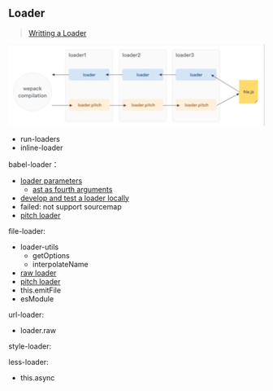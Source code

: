 ## Loader

> [Writting a Loader](https://webpack.js.org/contribute/writing-a-loader/)

![](https://raw.githubusercontent.com/wangkaiwd/drawing-bed/master/20210130212306.png)

* run-loaders
* inline-loader

babel-loader：

* [loader parameters](https://webpack.js.org/api/loaders/#examples)
  * [ast as fourth arguments](https://webpack.js.org/api/loaders/#thiscallback)
* [develop and test a loader locally](https://webpack.js.org/contribute/writing-a-loader/#setup)
* failed: not support sourcemap
* [pitch loader](https://webpack.js.org/api/loaders/#pitching-loader)

file-loader:

* loader-utils
  * getOptions
  * interpolateName
* [raw loader](https://webpack.js.org/api/loaders/#raw-loader)
* [pitch loader](https://webpack.js.org/api/loaders/#pitching-loader)
* this.emitFile
* esModule

url-loader:

* loader.raw

style-loader:

less-loader:

* this.async
